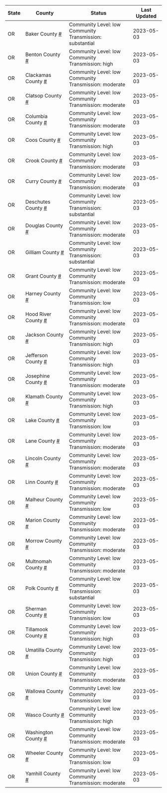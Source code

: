 State | County | Status | Last Updated
--- | --- | --- | --- 
OR | Baker County <a href="#baker_county">#</a> | <a name="baker_county"></a>Community Level: low<br/>Community Transmission: substantial | 2023-05-03
OR | Benton County <a href="#benton_county">#</a> | <a name="benton_county"></a>Community Level: low<br/>Community Transmission: high | 2023-05-03
OR | Clackamas County <a href="#clackamas_county">#</a> | <a name="clackamas_county"></a>Community Level: low<br/>Community Transmission: moderate | 2023-05-03
OR | Clatsop County <a href="#clatsop_county">#</a> | <a name="clatsop_county"></a>Community Level: low<br/>Community Transmission: moderate | 2023-05-03
OR | Columbia County <a href="#columbia_county">#</a> | <a name="columbia_county"></a>Community Level: low<br/>Community Transmission: moderate | 2023-05-03
OR | Coos County <a href="#coos_county">#</a> | <a name="coos_county"></a>Community Level: low<br/>Community Transmission: high | 2023-05-03
OR | Crook County <a href="#crook_county">#</a> | <a name="crook_county"></a>Community Level: low<br/>Community Transmission: moderate | 2023-05-03
OR | Curry County <a href="#curry_county">#</a> | <a name="curry_county"></a>Community Level: low<br/>Community Transmission: moderate | 2023-05-03
OR | Deschutes County <a href="#deschutes_county">#</a> | <a name="deschutes_county"></a>Community Level: low<br/>Community Transmission: substantial | 2023-05-03
OR | Douglas County <a href="#douglas_county">#</a> | <a name="douglas_county"></a>Community Level: low<br/>Community Transmission: moderate | 2023-05-03
OR | Gilliam County <a href="#gilliam_county">#</a> | <a name="gilliam_county"></a>Community Level: low<br/>Community Transmission: substantial | 2023-05-03
OR | Grant County <a href="#grant_county">#</a> | <a name="grant_county"></a>Community Level: low<br/>Community Transmission: moderate | 2023-05-03
OR | Harney County <a href="#harney_county">#</a> | <a name="harney_county"></a>Community Level: low<br/>Community Transmission: low | 2023-05-03
OR | Hood River County <a href="#hood_river_county">#</a> | <a name="hood_river_county"></a>Community Level: low<br/>Community Transmission: moderate | 2023-05-03
OR | Jackson County <a href="#jackson_county">#</a> | <a name="jackson_county"></a>Community Level: low<br/>Community Transmission: high | 2023-05-03
OR | Jefferson County <a href="#jefferson_county">#</a> | <a name="jefferson_county"></a>Community Level: low<br/>Community Transmission: high | 2023-05-03
OR | Josephine County <a href="#josephine_county">#</a> | <a name="josephine_county"></a>Community Level: low<br/>Community Transmission: moderate | 2023-05-03
OR | Klamath County <a href="#klamath_county">#</a> | <a name="klamath_county"></a>Community Level: low<br/>Community Transmission: high | 2023-05-03
OR | Lake County <a href="#lake_county">#</a> | <a name="lake_county"></a>Community Level: low<br/>Community Transmission: low | 2023-05-03
OR | Lane County <a href="#lane_county">#</a> | <a name="lane_county"></a>Community Level: low<br/>Community Transmission: moderate | 2023-05-03
OR | Lincoln County <a href="#lincoln_county">#</a> | <a name="lincoln_county"></a>Community Level: low<br/>Community Transmission: moderate | 2023-05-03
OR | Linn County <a href="#linn_county">#</a> | <a name="linn_county"></a>Community Level: low<br/>Community Transmission: moderate | 2023-05-03
OR | Malheur County <a href="#malheur_county">#</a> | <a name="malheur_county"></a>Community Level: low<br/>Community Transmission: low | 2023-05-03
OR | Marion County <a href="#marion_county">#</a> | <a name="marion_county"></a>Community Level: low<br/>Community Transmission: moderate | 2023-05-03
OR | Morrow County <a href="#morrow_county">#</a> | <a name="morrow_county"></a>Community Level: low<br/>Community Transmission: moderate | 2023-05-03
OR | Multnomah County <a href="#multnomah_county">#</a> | <a name="multnomah_county"></a>Community Level: low<br/>Community Transmission: moderate | 2023-05-03
OR | Polk County <a href="#polk_county">#</a> | <a name="polk_county"></a>Community Level: low<br/>Community Transmission: substantial | 2023-05-03
OR | Sherman County <a href="#sherman_county">#</a> | <a name="sherman_county"></a>Community Level: low<br/>Community Transmission: low | 2023-05-03
OR | Tillamook County <a href="#tillamook_county">#</a> | <a name="tillamook_county"></a>Community Level: low<br/>Community Transmission: high | 2023-05-03
OR | Umatilla County <a href="#umatilla_county">#</a> | <a name="umatilla_county"></a>Community Level: low<br/>Community Transmission: high | 2023-05-03
OR | Union County <a href="#union_county">#</a> | <a name="union_county"></a>Community Level: low<br/>Community Transmission: moderate | 2023-05-03
OR | Wallowa County <a href="#wallowa_county">#</a> | <a name="wallowa_county"></a>Community Level: low<br/>Community Transmission: low | 2023-05-03
OR | Wasco County <a href="#wasco_county">#</a> | <a name="wasco_county"></a>Community Level: low<br/>Community Transmission: high | 2023-05-03
OR | Washington County <a href="#washington_county">#</a> | <a name="washington_county"></a>Community Level: low<br/>Community Transmission: moderate | 2023-05-03
OR | Wheeler County <a href="#wheeler_county">#</a> | <a name="wheeler_county"></a>Community Level: low<br/>Community Transmission: low | 2023-05-03
OR | Yamhill County <a href="#yamhill_county">#</a> | <a name="yamhill_county"></a>Community Level: low<br/>Community Transmission: moderate | 2023-05-03
